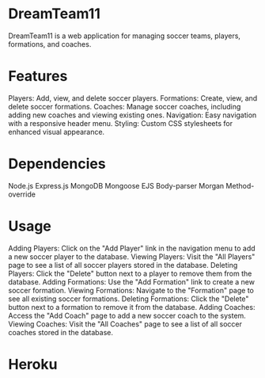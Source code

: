 # DreamTeam11

DreamTeam11 is a web application for managing soccer teams, players, formations, and coaches.

# Features

Players: Add, view, and delete soccer players.
Formations: Create, view, and delete soccer formations.
Coaches: Manage soccer coaches, including adding new coaches and viewing existing ones.
Navigation: Easy navigation with a responsive header menu.
Styling: Custom CSS stylesheets for enhanced visual appearance.

# Dependencies

Node.js
Express.js
MongoDB
Mongoose
EJS
Body-parser
Morgan
Method-override

# Usage

Adding Players: Click on the "Add Player" link in the navigation menu to add a new soccer player to the database.
Viewing Players: Visit the "All Players" page to see a list of all soccer players stored in the database.
Deleting Players: Click the "Delete" button next to a player to remove them from the database.
Adding Formations: Use the "Add Formation" link to create a new soccer formation.
Viewing Formations: Navigate to the "Formation" page to see all existing soccer formations.
Deleting Formations: Click the "Delete" button next to a formation to remove it from the database.
Adding Coaches: Access the "Add Coach" page to add a new soccer coach to the system.
Viewing Coaches: Visit the "All Coaches" page to see a list of all soccer coaches stored in the database.

# Heroku




